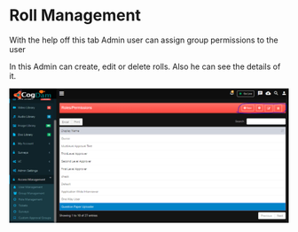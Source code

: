 # Roll Management

With the help off this tab Admin user can assign group permissions to the user 

In this Admin can create, edit or delete rolls. Also he can see the details of it.

![](../../.gitbook/assets/image%20%2897%29.png)

